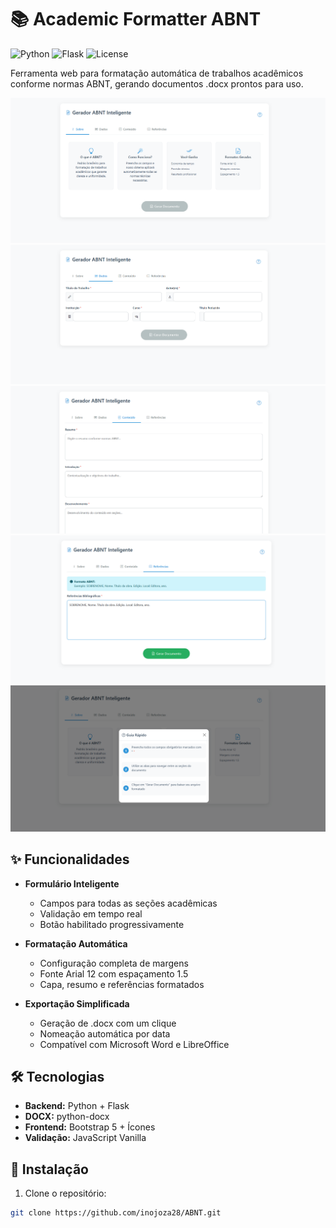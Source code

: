# 📚 Academic Formatter ABNT

![Python](https://img.shields.io/badge/python-3.8%2B-blue)
![Flask](https://img.shields.io/badge/flask-2.0%2B-lightgrey)
![License](https://img.shields.io/badge/license-MIT-green)

Ferramenta web para formatação automática de trabalhos acadêmicos conforme normas ABNT, gerando documentos .docx prontos para uso.

![Screenshot da Interface](preview/01.png)
![Screenshot da Interface](preview/02.png)
![Screenshot da Interface](preview/03.png)
![Screenshot da Interface](preview/04.png)
![Screenshot da Interface](preview/05.png)

## ✨ Funcionalidades

- **Formulário Inteligente**
  - Campos para todas as seções acadêmicas
  - Validação em tempo real
  - Botão habilitado progressivamente

- **Formatação Automática**
  - Configuração completa de margens
  - Fonte Arial 12 com espaçamento 1.5
  - Capa, resumo e referências formatados

- **Exportação Simplificada**
  - Geração de .docx com um clique
  - Nomeação automática por data
  - Compatível com Microsoft Word e LibreOffice

## 🛠 Tecnologias

- **Backend:** Python + Flask
- **DOCX:** python-docx
- **Frontend:** Bootstrap 5 + Ícones
- **Validação:** JavaScript Vanilla

## 🚀 Instalação

1. Clone o repositório:
```bash
git clone https://github.com/inojoza28/ABNT.git
